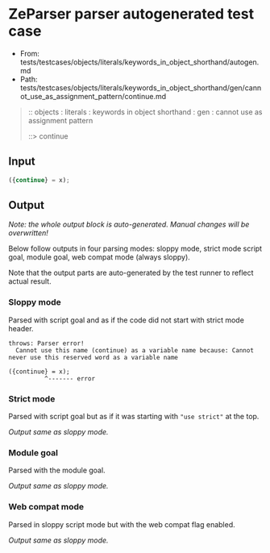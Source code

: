 # ZeParser parser autogenerated test case

- From: tests/testcases/objects/literals/keywords_in_object_shorthand/autogen.md
- Path: tests/testcases/objects/literals/keywords_in_object_shorthand/gen/cannot_use_as_assignment_pattern/continue.md

> :: objects : literals : keywords in object shorthand : gen : cannot use as assignment pattern
>
> ::> continue

## Input


`````js
({continue} = x);
`````

## Output

_Note: the whole output block is auto-generated. Manual changes will be overwritten!_

Below follow outputs in four parsing modes: sloppy mode, strict mode script goal, module goal, web compat mode (always sloppy).

Note that the output parts are auto-generated by the test runner to reflect actual result.

### Sloppy mode

Parsed with script goal and as if the code did not start with strict mode header.

`````
throws: Parser error!
  Cannot use this name (continue) as a variable name because: Cannot never use this reserved word as a variable name

({continue} = x);
          ^------- error
`````

### Strict mode

Parsed with script goal but as if it was starting with `"use strict"` at the top.

_Output same as sloppy mode._

### Module goal

Parsed with the module goal.

_Output same as sloppy mode._

### Web compat mode

Parsed in sloppy script mode but with the web compat flag enabled.

_Output same as sloppy mode._
